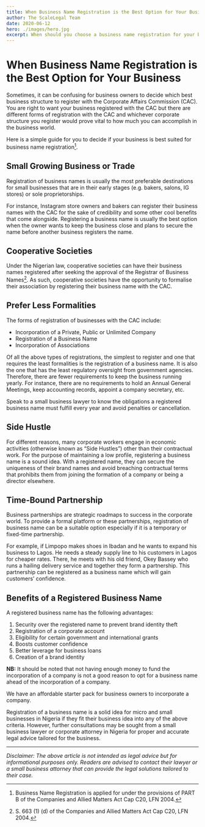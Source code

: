```yaml
---
title: When Business Name Registration is the Best Option for Your Business
author: The ScaleLegal Team
date: 2020-06-12
hero: ./images/hero.jpg
excerpt: When should you choose a business name registration for your business? Learn what makes your business fit for business registration and the benefits.
---
```


# When Business Name Registration is the Best Option for Your Business

Sometimes, it can be confusing for business owners to decide which best business structure to register with the Corporate Affairs Commission (CAC). You are right to want your business registered with the CAC but there are different forms of registration with the CAC and whichever corporate structure you register would prove vital to how much you can accomplish in the business world.

Here is a simple guide for you to decide if your business is best suited for business name registration[^1].

## Small Growing Business or Trade

Registration of business names is usually the most preferable destinations for small businesses that are in their early stages (e.g. bakers, salons, IG stores) or sole proprietorships.

For instance, Instagram store owners and bakers can register their business names with the CAC for the sake of credibility and some other cool benefits that come alongside. Registering a business name is usually the best option when the owner wants to keep the business close and plans to secure the name before another business registers the name.

## Cooperative Societies

Under the Nigerian law, cooperative societies can have their business names registered after seeking the approval of the Registrar of Business Names[^2]. As such, cooperative societies have the opportunity to formalise their association by registering their business name with the CAC.

## Prefer Less Formalities

The forms of registration of businesses with the CAC include:

- Incorporation of a Private, Public or Unlimited Company
- Registration of a Business Name
- Incorporation of Associations

Of all the above types of registrations, the simplest to register and one that requires the least formalities is the registration of a business name. It is also the one that has the least regulatory oversight from government agencies. Therefore, there are fewer requirements to keep the business running yearly. For instance, there are no requirements to hold an Annual General Meetings, keep accounting records, appoint a company secretary, etc.

Speak to a small business lawyer to know the obligations a registered business name must fulfill every year and avoid penalties or cancellation.

## Side Hustle

For different reasons, many corporate workers engage in economic activities (otherwise known as “Side Hustles”) other than their contractual work. For the purpose of maintaining a low profile, registering a business name is a sound idea. With a registered name, they can secure the uniqueness of their brand names and avoid breaching contractual terms that prohibits them from joining the formation of a company or being a director elsewhere.

## Time-Bound Partnership

Business partnerships are strategic roadmaps to success in the corporate world. To provide a formal platform or these partnerships, registration of business name can be a suitable option especially if it is a temporary or fixed-time partnership.

For example, if Limpopo makes shoes in Ibadan and he wants to expand his business to Lagos. He needs a steady supply line to his customers in Lagos for cheaper rates. There, he meets with his old friend, Okey Bassey who runs a hailing delivery service and together they form a partnership. This partnership can be registered as a business name which will gain customers’ confidence.

## Benefits of a Registered Business Name

A registered business name has the following advantages:

1. Security over the registered name to prevent brand identity theft
2. Registration of a corporate account
3. Eligibility for certain government and international grants
4. Boosts customer confidence
5. Better leverage for business loans
6. Creation of a brand identity

**NB:** It should be noted that not having enough money to fund the incorporation of a company is not a good reason to opt for a business name ahead of the incorporation of a company.

We have an affordable starter pack for business owners to incorporate a company.

Registration of a business name is a solid idea for micro and small businesses in Nigeria if they fit their business idea into any of the above criteria. However, further consultations may be sought from a small business lawyer or corporate attorney in Nigeria for proper and accurate legal advice tailored for the business.

---

[^1]: Business Name Registration is applied for under the provisions of PART B of the Companies and Allied Matters Act Cap C20, LFN 2004.
[^2]: S. 663 (1) (d) of the Companies and Allied Matters Act Cap C20, LFN 2004.
[^3]: S. 20 (1) of CAMA.
[^4]: S. 246 (1) of CAMA
[^5]: S. 27(2)(a) of CAMA

_Disclaimer: The above article is not intended as legal advice but for informational purposes only. Readers are advised to contact their lawyer or a small business attorney that can provide the legal solutions tailored to their case._
